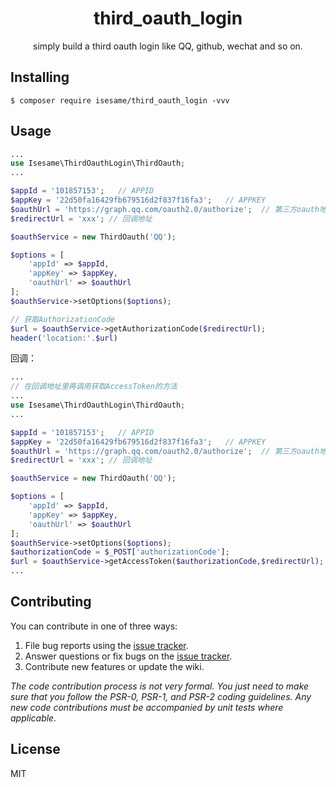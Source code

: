 <h1 align="center"> third_oauth_login </h1>

<p align="center"> simply build a third oauth login like QQ, github, wechat and so on.</p>


## Installing

```shell
$ composer require isesame/third_oauth_login -vvv
```

## Usage

```php
...
use Isesame\ThirdOauthLogin\ThirdOauth;
...

$appId = '101857153';   // APPID
$appKey = '22d50fa16429fb679516d2f837f16fa3';   // APPKEY
$oauthUrl = 'https://graph.qq.com/oauth2.0/authorize';  // 第三方oauth地址
$redirectUrl = 'xxx'; // 回调地址

$oauthService = new ThirdOauth('QQ');

$options = [
    'appId' => $appId,
    'appKey' => $appKey,
    'oauthUrl' => $oauthUrl
];
$oauthService->setOptions($options);

// 获取AuthorizationCode
$url = $oauthService->getAuthorizationCode($redirectUrl);
header('location:'.$url)
```
回调：
```php
...
// 在回调地址里再调用获取AccessToken的方法
...
use Isesame\ThirdOauthLogin\ThirdOauth;
...

$appId = '101857153';   // APPID
$appKey = '22d50fa16429fb679516d2f837f16fa3';   // APPKEY
$oauthUrl = 'https://graph.qq.com/oauth2.0/authorize';  // 第三方oauth地址
$redirectUrl = 'xxx'; // 回调地址

$oauthService = new ThirdOauth('QQ');

$options = [
    'appId' => $appId,
    'appKey' => $appKey,
    'oauthUrl' => $oauthUrl
];
$oauthService->setOptions($options);
$authorizationCode = $_POST['authorizationCode'];
$url = $oauthService->getAccessToken($authorizationCode,$redirectUrl);
...
```


## Contributing

You can contribute in one of three ways:

1. File bug reports using the [issue tracker](https://github.com/isesame/third_oauth_login/issues).
2. Answer questions or fix bugs on the [issue tracker](https://github.com/isesame/third_oauth_login/issues).
3. Contribute new features or update the wiki.

_The code contribution process is not very formal. You just need to make sure that you follow the PSR-0, PSR-1, and PSR-2 coding guidelines. Any new code contributions must be accompanied by unit tests where applicable._

## License

MIT